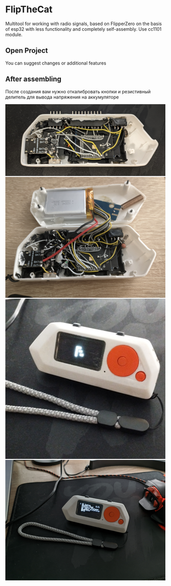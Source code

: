 # FlipTheCat

Multitool for working with radio signals, based on FlipperZero on the basis of esp32 with less functionality and completely self-assembly. Use cc1101 module.


## Open Project
You can suggest changes or additional features


## After assembling
После создания вам нужно откалибровать кнопки и резистивный делитель для вывода напряжения на аккумуляторе

<img src="https://github.com/SladkayaDoza/FlipTheCat/blob/index.html/images/IMG_20240229_224504_879.jpg" width="500">
<img src="https://github.com/SladkayaDoza/FlipTheCat/blob/index.html/images/IMG_20240229_224555_843.jpg" width="500">
<img src="https://github.com/SladkayaDoza/FlipTheCat/blob/index.html/images/IMG_20240229_224614_977.jpg" width="500">
<img src="https://github.com/SladkayaDoza/FlipTheCat/blob/index.html/images/IMG_20240229_224615_312.jpg" width="500">